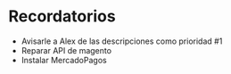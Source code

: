 # Recordatorios

- Avisarle a Alex de las descripciones como prioridad #1
- Reparar API de magento
- Instalar MercadoPagos

